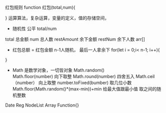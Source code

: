 红包规则
function  红包(total,num){

}
运算算法，复杂运算，变量的定义，值的存储空间，

- 随机性
公平  total/num

total 总金额
num  总人数
restAmount  余下金额
restNum    余下人数
arr[]
- 红包总额 = 红包金额
n-1人随机， 最后一人拿余下
for(let i = 0;i< n-1; i++){

}
- Math  是数学对象，一切皆对象
 Math.random()  
   Math.floor(number)  向下取整
   Math.round(number)  四舍五入
   Math.ceil（number）  向上取整
   number.toFixed(bumber)     取几位小数      
   Math.floor(Math.random()*(max-min))+min   给最大值跟最小值  取之间的随机整数

 Date  Reg  NodeList  Array 
 Function{}